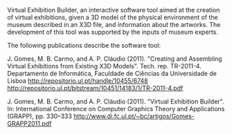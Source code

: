 Virtual Exhibition Builder, an interactive software tool aimed at the creation of virtual exhibitions, given a 3D model of the physical environment of the museum described in an X3D file, and information about the artworks. The development of this tool was supported by the inputs of museum experts.

The following publications describe the software tool:

J. Gomes, M. B. Carmo, and A. P. Cláudio (2011). "Creating and Assembling Virtual Exhibitions from Existing X3D
Models". Tech. rep. TR-2011-4. Departamento de Informática, Faculdade de Ciências da Universidade de Lisboa
http://repositorio.ul.pt/handle/10455/6748
http://repositorio.ul.pt/bitstream/10451/14183/1/TR-2011-4.pdf

J. Gomes, M. B. Carmo, and A. P. Cláudio (2011). "Virtual Exhibition Builder". In: International Conference on
Computer Graphics Theory and Applications (GRAPP), pp. 330–333
http://www.di.fc.ul.pt/~bc/artigos/Gomes-GRAPP2011.pdf
